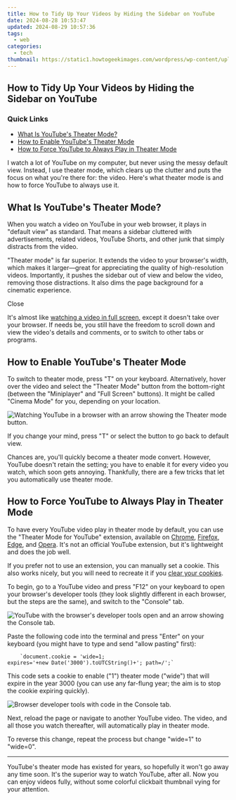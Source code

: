 ```yaml
---
title: How to Tidy Up Your Videos by Hiding the Sidebar on YouTube
date: 2024-08-28 10:53:47
updated: 2024-08-29 10:57:36
tags:
  - web
categories:
  - tech
thumbnail: https://static1.howtogeekimages.com/wordpress/wp-content/uploads/2024/05/a-laptop-displaying-a-youtube-video-with-the-sidebar-highlighted.jpg
---
```


## How to Tidy Up Your Videos by Hiding the Sidebar on YouTube

### Quick Links

* [What Is YouTube's Theater Mode?](https://review-topics.techidaily.com/how-to-changeadd-location-filters-on-snapchat-for-your-vivo-v29-pro-drfone-by-drfone-virtual-android/)
* [How to Enable YouTube's Theater Mode](https://screen-mirror.techidaily.com/how-to-mirror-your-zte-blade-a73-5g-screen-to-pc-with-chromecast-drfone-by-drfone-android/)
* [How to Force YouTube to Always Play in Theater Mode](https://screen-sharing-recording.techidaily.com/updated-essential-shortcuts-for-efficient-mac-screen-recording-for-2024/)

 I watch a lot of YouTube on my computer, but never using the messy default view. Instead, I use theater mode, which clears up the clutter and puts the focus on what you're there for: the video. Here's what theater mode is and how to force YouTube to always use it.

##  What Is YouTube's Theater Mode?

 When you watch a video on YouTube in your web browser, it plays in "default view" as standard. That means a sidebar cluttered with advertisements, related videos, YouTube Shorts, and other junk that simply distracts from the video.

 "Theater mode" is far superior. It extends the video to your browser's width, which makes it larger—great for appreciating the quality of high-resolution videos. Importantly, it pushes the sidebar out of view and below the video, removing those distractions. It also dims the page background for a cinematic experience.

Close 

 It's almost like [watching a video in full screen](https://youtube-docs.techidaily.com/ed-harness-the-power-of-youtube-videos-to-create-stunning-gifs-online/), except it doesn't take over your browser. If needs be, you still have the freedom to scroll down and view the video's details and comments, or to switch to other tabs or programs.

##  How to Enable YouTube's Theater Mode

 To switch to theater mode, press "T" on your keyboard. Alternatively, hover over the video and select the "Theater Mode" button from the bottom-right (between the "Miniplayer" and "Full Screen" buttons). It might be called "Cinema Mode" for you, depending on your location.

![Watching YouTube in a browser with an arrow showing the Theater mode button.](https://static1.howtogeekimages.com/wordpress/wp-content/uploads/2024/05/watching-youtube-in-a-browser-with-an-arrow-showing-the-theater-mode-button.png) 

 If you change your mind, press "T" or select the button to go back to default view.

 Chances are, you'll quickly become a theater mode convert. However, YouTube doesn't retain the setting; you have to enable it for every video you watch, which soon gets annoying. Thankfully, there are a few tricks that let you automatically use theater mode.

##  How to Force YouTube to Always Play in Theater Mode

 To have every YouTube video play in theater mode by default, you can use the "Theater Mode for YouTube" extension, available on [Chrome](https://chromewebstore.google.com/detail/theater-mode-for-youtube/dgognhgbpdoeidccnbfhohblklhbbomh), [Firefox](https://addons.mozilla.org/firefox/addon/theater-mode-for-youtube/), [Edge](https://microsoftedge.microsoft.com/addons/detail/theater-mode-for-youtube%E2%84%A2/fofgmgmaajppfljagkklmcmfofmidfmi), and [Opera](https://addons.opera.com/extensions/details/theater-mode-for-youtubetm/). It's not an official YouTube extension, but it's lightweight and does the job well.

 If you prefer not to use an extension, you can manually set a cookie. This also works nicely, but you will need to recreate it if you [clear your cookies](https://smart-video-creator.techidaily.com/in-2024-take-control-of-time-top-10-free-video-speed-manipulation-apps-for-mobile/).

 To begin, go to a YouTube video and press "F12" on your keyboard to open your browser's developer tools (they look slightly different in each browser, but the steps are the same), and switch to the "Console" tab.

![YouTube with the browser's developer tools open and an arrow showing the Console tab.](https://static1.howtogeekimages.com/wordpress/wp-content/uploads/2024/05/youtube-with-the-browser-s-developer-tools-open-and-an-arrow-showing-the-console-tab.png) 

 Paste the following code into the terminal and press "Enter" on your keyboard (you might have to type and send "allow pasting" first):

        `document.cookie = 'wide=1; expires='+new Date('3000').toUTCString()+'; path=/';`
    
 This code sets a cookie to enable ("1") theater mode ("wide") that will expire in the year 3000 (you can use any far-flung year; the aim is to stop the cookie expiring quickly).

![Browser developer tools with code in the Console tab.](https://static1.howtogeekimages.com/wordpress/wp-content/uploads/2024/05/browser-developer-tools-with-code-in-the-console-tab.png) 

 Next, reload the page or navigate to another YouTube video. The video, and all those you watch thereafter, will automatically play in theater mode.

 To reverse this change, repeat the process but change "wide=1" to "wide=0".

---

 YouTube's theater mode has existed for years, so hopefully it won't go away any time soon. It's the superior way to watch YouTube, after all. Now you can enjoy videos fully, without some colorful clickbait thumbnail vying for your attention.

<ins class="adsbygoogle"
     style="display:block"
     data-ad-format="autorelaxed"
     data-ad-client="ca-pub-7571918770474297"
     data-ad-slot="1223367746"></ins>



<ins class="adsbygoogle"
     style="display:block"
     data-ad-client="ca-pub-7571918770474297"
     data-ad-slot="8358498916"
     data-ad-format="auto"
     data-full-width-responsive="true"></ins>
